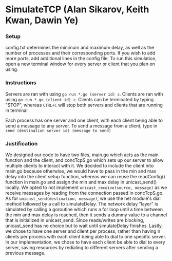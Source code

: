 # SimulateTCP (Alan Sikarov, Keith Kwan, Dawin Ye)

### Setup
config.txt determines the minimum and maximum delay, as well as the number of processes and their corresponding ports. If you wish to add more ports, add additional lines in the config file. To run this simulation, open a new terminal window for every server or client that you plan on using. 

### Instructions
Servers are ran with using 
```go run *.go (server id) s```. 
Clients are ran with using 
```go run *.go (client id) c```.
Clients can be terminated by typing "STOP", whereas ```CTRL+C``` will stop both servers and clients that are running in terminal

Each process has one server and one client, with each client being able to send a message to any server. To send a message from a client, type in 
```send (destination server id) (message to send)``` 

### Justification
We designed our code to have two files, main.go which acts as the main function and the client, and concTcpS.go which sets up our server to allow multiple clients to interact with it. We decided to include the client into main.go because otherwise, we would have to pass in the min and max delay into the client setup function, whereas we can reuse the readConfig() function in main.go and assign the min and max delay in unicast_send() locally. We opted to not implement ```unicast_receive(source, message)``` as we receive messages by reading from the connection passed in concTcpS.go. As for ```unicast_send(destination, message)```, we use the net module's dial method followed by a call to simulateDelay. The network delay "layer" is simulated by calling a goroutine which runs a for loop until a time between the min and max delay is reached, then it sends a dummy value to a channel that is initialized in unicast_send. Since reads/writes are blocking, unicast_send has no choice but to wait until simulateDelay finishes. Lastly, we chose to have one server and client per process, rather than having n clients per process with each client being able to dial to one specific server. In our implementation, we chose to have each client be able to dial to every server, saving resources by redialing to different servers after sending a previous message. 

